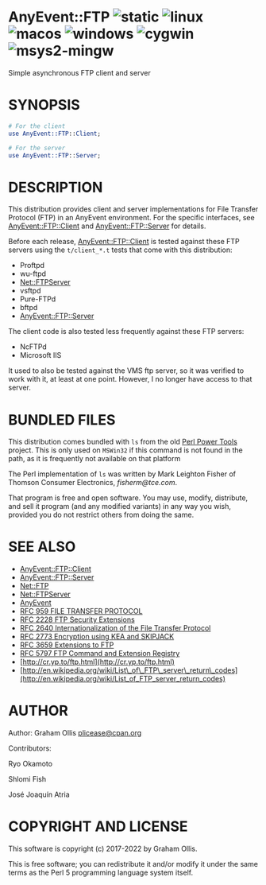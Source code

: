 # AnyEvent::FTP ![static](https://github.com/uperl/AnyEvent-FTP/workflows/static/badge.svg) ![linux](https://github.com/uperl/AnyEvent-FTP/workflows/linux/badge.svg) ![macos](https://github.com/uperl/AnyEvent-FTP/workflows/macos/badge.svg) ![windows](https://github.com/uperl/AnyEvent-FTP/workflows/windows/badge.svg) ![cygwin](https://github.com/uperl/AnyEvent-FTP/workflows/cygwin/badge.svg) ![msys2-mingw](https://github.com/uperl/AnyEvent-FTP/workflows/msys2-mingw/badge.svg)

Simple asynchronous FTP client and server

# SYNOPSIS

```perl
# For the client
use AnyEvent::FTP::Client;

# For the server
use AnyEvent::FTP::Server;
```

# DESCRIPTION

This distribution provides client and server implementations for
File Transfer Protocol (FTP) in an AnyEvent environment.  For the
specific interfaces, see [AnyEvent::FTP::Client](https://metacpan.org/pod/AnyEvent::FTP::Client) and [AnyEvent::FTP::Server](https://metacpan.org/pod/AnyEvent::FTP::Server)
for details.

Before each release, [AnyEvent::FTP::Client](https://metacpan.org/pod/AnyEvent::FTP::Client) is tested against these FTP servers
using the `t/client_*.t` tests that come with this distribution:

- Proftpd
- wu-ftpd
- [Net::FTPServer](https://metacpan.org/pod/Net::FTPServer)
- vsftpd
- Pure-FTPd
- bftpd
- [AnyEvent::FTP::Server](https://metacpan.org/pod/AnyEvent::FTP::Server)

The client code is also tested less frequently against these FTP servers:

- NcFTPd
- Microsoft IIS

It used to also be tested against the VMS ftp server, so it was verified to
work with it, at least at one point. However, I no longer have access to that
server.

# BUNDLED FILES

This distribution comes bundled with `ls` from the old
[Perl Power Tools](https://metacpan.org/release/ppt) project.
This is only used on `MSWin32` if this command is not found in
the path, as it is frequently not available on that platform

The Perl implementation of `ls`
was written by Mark Leighton Fisher of Thomson Consumer Electronics,
_fisherm@tce.com_.

That program is free and open software. You may use, modify,
distribute, and sell it program (and any modified variants) in any
way you wish, provided you do not restrict others from doing the same.

# SEE ALSO

- [AnyEvent::FTP::Client](https://metacpan.org/pod/AnyEvent::FTP::Client)
- [AnyEvent::FTP::Server](https://metacpan.org/pod/AnyEvent::FTP::Server)
- [Net::FTP](https://metacpan.org/pod/Net::FTP)
- [Net::FTPServer](https://metacpan.org/pod/Net::FTPServer)
- [AnyEvent](https://metacpan.org/pod/AnyEvent)
- [RFC 959 FILE TRANSFER PROTOCOL](http://tools.ietf.org/html/rfc959)
- [RFC 2228 FTP Security Extensions](http://tools.ietf.org/html/rfc2228)
- [RFC 2640 Internationalization of the File Transfer Protocol](http://tools.ietf.org/html/rfc2640)
- [RFC 2773 Encryption using KEA and SKIPJACK](http://tools.ietf.org/html/rfc2773)
- [RFC 3659 Extensions to FTP](http://tools.ietf.org/html/rfc3659)
- [RFC 5797 FTP Command and Extension Registry](http://tools.ietf.org/html/rfc5797)
- [http://cr.yp.to/ftp.html](http://cr.yp.to/ftp.html)
- [http://en.wikipedia.org/wiki/List\_of\_FTP\_server\_return\_codes](http://en.wikipedia.org/wiki/List_of_FTP_server_return_codes)

# AUTHOR

Author: Graham Ollis <plicease@cpan.org>

Contributors:

Ryo Okamoto

Shlomi Fish

José Joaquín Atria

# COPYRIGHT AND LICENSE

This software is copyright (c) 2017-2022 by Graham Ollis.

This is free software; you can redistribute it and/or modify it under
the same terms as the Perl 5 programming language system itself.
